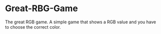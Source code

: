 # Great-RBG-Game
The great RGB game. A simple game that shows a RGB value and you have to choose the correct color.
